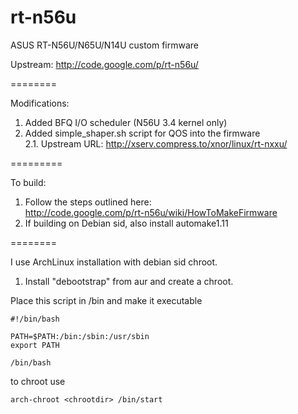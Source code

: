 rt-n56u
=======

ASUS RT-N56U/N65U/N14U custom firmware

Upstream: http://code.google.com/p/rt-n56u/

========

Modifications:  
1. Added BFQ I/O scheduler (N56U 3.4 kernel only)  
2. Added simple_shaper.sh script for QOS into the firmware  
        2.1. Upstream URL: http://xserv.compress.to/xnor/linux/rt-nxxu/  
  
=========
  
To build:  
1. Follow the steps outlined here:  
http://code.google.com/p/rt-n56u/wiki/HowToMakeFirmware  
2. If building on Debian sid, also install automake1.11  

========  
  
I use ArchLinux installation with debian sid chroot.  
1. Install "debootstrap" from aur and create a chroot.  
  
Place this script in <chrootdir>/bin and make it executable  

```
#!/bin/bash

PATH=$PATH:/bin:/sbin:/usr/sbin
export PATH

/bin/bash
```

to chroot use
```
arch-chroot <chrootdir> /bin/start
